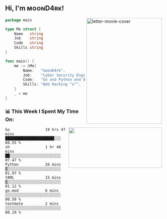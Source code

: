<h2> Hi, I'm ᴍᴏᴏɴD4ʀᴋ!</h2>
<!--START_SECTION:movie_cover-->
<img align="right" src="https://a.ltrbxd.com/resized/film-poster/7/8/0/3/9/0/780390-d-p--0-460-0-690-crop.jpg?v=32e1f7a0f9" width="242" height="340" alt="letter-movie-cover">
<!--END_SECTION:movie_cover-->

```go
package main

type Me struct {
	Name   string
	Job    string
	Code   string
	Skills string
}

func main() {
	me := &Me{
		Name:   "moonD4rk",
		Job:    "Cyber Security Engineer",
		Code:   "Go and Python and Others",
		Skills: "Web Hacking ^o^",
	}
	_ = me
}
```



<h3>📊 This Week I Spent My Time On:</h3>
<img align='right' src="https://github-readme-stats.vercel.app/api?username=moond4rk&show_icons=true&theme=radical" width="300" height="130">

<!--START_SECTION:waka-->

```text
Go                19 hrs 47 mins  ██████████████████████░░░   88.55 %
sh                1 hr 40 mins    ██░░░░░░░░░░░░░░░░░░░░░░░   07.47 %
Python            26 mins         ▒░░░░░░░░░░░░░░░░░░░░░░░░   01.97 %
YAML              15 mins         ▒░░░░░░░░░░░░░░░░░░░░░░░░   01.12 %
go.mod            6 mins          ░░░░░░░░░░░░░░░░░░░░░░░░░   00.50 %
textmate          2 mins          ░░░░░░░░░░░░░░░░░░░░░░░░░   00.19 %
```

<!--END_SECTION:waka-->

